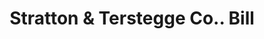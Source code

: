 ---
doi: 10.7916/D8Z90QJP
date_other: '1900'
date_other_textual: 1900-1909
form: printed ephemera
genre:
- Invoices
name:
- Stratton & Terstegge Co.
object_in_context_url: https://biggert.cul.columbia.edu/items/view/ave_biggert_01763
subject_hierarchical_geographic:
- Louisville, Kentucky, United States
subject_name:
- Stratton & Terstegge Co.
title: Stratton & Terstegge Co.. Bill
sort_title: Stratton & Terstegge Co.. Bill
call_number: ave_biggert_01763
coordinates:
- 38.22533333333334,-85.74166666666667
pid: ave_biggert_01763
identifiers: ave_biggert_01763
thumbnail: https://derivativo-2.library.columbia.edu/iiif/2/ldpd:490821/full/!256,256/0/native.jpg
permalink: "/items/ave_biggert_01763/"
layout: iiif-image-page
---